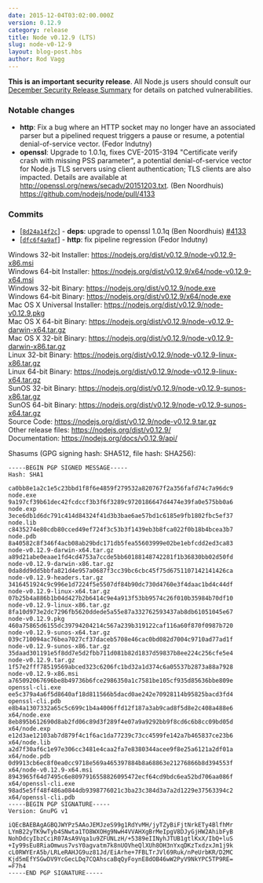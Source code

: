 ```yaml
---
date: 2015-12-04T03:02:00.000Z
version: 0.12.9
category: release
title: Node v0.12.9 (LTS)
slug: node-v0-12-9
layout: blog-post.hbs
author: Rod Vagg
---
```


**This is an important security release**. All Node.js users should consult our [December Security Release Summary](/en/blog/vulnerability/december-2015-security-releases/) for details on patched vulnerabilities.

### Notable changes

* **http**: Fix a bug where an HTTP socket may no longer have an associated parser but a pipelined request triggers a pause or resume, a potential denial-of-service vector. (Fedor Indutny)
* **openssl**: Upgrade to 1.0.1q, fixes CVE-2015-3194 "Certificate verify crash with missing PSS parameter", a potential denial-of-service vector for Node.js TLS servers using client authentication; TLS clients are also impacted. Details are available at <http://openssl.org/news/secadv/20151203.txt>. (Ben Noordhuis) https://github.com/nodejs/node/pull/4133

### Commits

* [[`8d24a14f2c`](https://github.com/nodejs/node/commit/8d24a14f2c)] - **deps**: upgrade to openssl 1.0.1q (Ben Noordhuis) [#4133](https://github.com/nodejs/node/pull/4133)
* [[`dfc6f4a9af`](https://github.com/nodejs/node/commit/dfc6f4a9af)] - **http**: fix pipeline regression (Fedor Indutny)


Windows 32-bit Installer: https://nodejs.org/dist/v0.12.9/node-v0.12.9-x86.msi<br>
Windows 64-bit Installer: https://nodejs.org/dist/v0.12.9/x64/node-v0.12.9-x64.msi<br>
Windows 32-bit Binary: https://nodejs.org/dist/v0.12.9/node.exe<br>
Windows 64-bit Binary: https://nodejs.org/dist/v0.12.9/x64/node.exe<br>
Mac OS X Universal Installer: https://nodejs.org/dist/v0.12.9/node-v0.12.9.pkg<br>
Mac OS X 64-bit Binary: https://nodejs.org/dist/v0.12.9/node-v0.12.9-darwin-x64.tar.gz<br>
Mac OS X 32-bit Binary: https://nodejs.org/dist/v0.12.9/node-v0.12.9-darwin-x86.tar.gz<br>
Linux 32-bit Binary: https://nodejs.org/dist/v0.12.9/node-v0.12.9-linux-x86.tar.gz<br>
Linux 64-bit Binary: https://nodejs.org/dist/v0.12.9/node-v0.12.9-linux-x64.tar.gz<br>
SunOS 32-bit Binary: https://nodejs.org/dist/v0.12.9/node-v0.12.9-sunos-x86.tar.gz<br>
SunOS 64-bit Binary: https://nodejs.org/dist/v0.12.9/node-v0.12.9-sunos-x64.tar.gz<br>
Source Code: https://nodejs.org/dist/v0.12.9/node-v0.12.9.tar.gz<br>
Other release files: https://nodejs.org/dist/v0.12.9/<br>
Documentation: https://nodejs.org/docs/v0.12.9/api/

Shasums (GPG signing hash: SHA512, file hash: SHA256):

```
-----BEGIN PGP SIGNED MESSAGE-----
Hash: SHA1

ca0bb8e1a2c1e5c23bbd1f8f6e4859f279532a820767f2a356fafd74c7a96dc9  node.exe
9a197cf39b61dec42fcdccf3b3f6f3289c9720186647d4474e39fa0e575bb0a6  node.exp
3ece6db1d6dc791c414d84324f41d3b3bae6ae57bd1c6185e9fb1802fbc5ef37  node.lib
c8435274e80cdb80cced49ef724f3c53b3f1439eb3b8fca022f0b18b4bcea3b7  node.pdb
8a40582c8f346f4acb08ab29bdc171db5fea55603999e02be1ebfcdd2ed3ca83  node-v0.12.9-darwin-x64.tar.gz
a89d21abe0eaae1fd4cd4753a7ccde5bb60188148742281f1b36830bb02d50fd  node-v0.12.9-darwin-x86.tar.gz
0da8dd9dd5bbfa821d4e957a0687f3cc39bc6cbc45f75d6751107142141426ca  node-v0.12.9-headers.tar.gz
3416451924c9c996e1d7224f5e5507df84b90dc730d4760e3f4daac1bd4c44df  node-v0.12.9-linux-x64.tar.gz
07b25b4a886b1b04d427b2b6414c9e4a913f53bb9574c26f010b35984b70df10  node-v0.12.9-linux-x86.tar.gz
8fa10d973e2dc7296fb5620ddede5a55e87a332762593437ab8db61051045e67  node-v0.12.9.pkg
460a75865d6155dc39794204214c567a239b319122caf116a60f870f0987b720  node-v0.12.9-sunos-x64.tar.gz
039c710094ac76bea7027cf37daceb5708e46cac0bd082d7004c9710ad77ad1f  node-v0.12.9-sunos-x86.tar.gz
35daad301191e5f8dd7e5d2fbb711d081b82d1837d59837b8ee224c256cfe5e4  node-v0.12.9.tar.gz
1f57e2fff78519569abced323c6206fc1bd32a1d374c6a05537b2873a88a7928  node-v0.12.9-x86.msi
a765092067696be8b49736b6fce2986350a1c7581be105cf935d85636bbe809e  openssl-cli.exe
ee5c379a4a6f5d8640af18d811566b5dacd0ae242e70928114b95825bacd3fd4  openssl-cli.pdb
e8b4a1307332a65c5c699c1b4a4006ffd12f187a3ab9cad8f5d8e2c408a488e6  x64/node.exe
8eb895b612690d8ab2fd06c89d3f289f4e07a9a9292bb9f8cd6c6b8cc09bd05d  x64/node.exp
e12d3ae12103ab7d879f4c1f6ac1da77239c73cc4599fe142a7b465837ce23b6  x64/node.lib
a2d7f30af6c1e97e306cc3481e4caa2fa7e8380344acee9f8e25a6121a2df01a  x64/node.pdb
0d9913cb6ec8f0ea0cc9718e569a465397884b8a68863e21276866b8d394553f  x64/node-v0.12.9-x64.msi
8943965f64d7495c6e8097916558826095472ecf64cd9bdc6ea52bd706aa086f  x64/openssl-cli.exe
98ad5e5ff48f486a0844db9398776021c3ba23c384d3a7a2d1229e37563394c2  x64/openssl-cli.pdb
-----BEGIN PGP SIGNATURE-----
Version: GnuPG v1

iQEcBAEBAgAGBQJWYPz5AAoJEMJzeS99g1RdYvMH/jyTZyBiFjtNrkETy4BlfhMr
LYmB22yTK9wTyb4SNwta1TO8WXOHg9NwH4VVAHXgBrMeIpgV8DJyGjHW2AhibFyB
NohDdcyIbzCciR07AsA9Vqa1u9ZFUNLzH/+5389eIINyhJTUB1gtlKxX/IbQ+luS
+Iy99sEu8RiaOmwus7vsY0agvatm7k8nUOVheQlXUh8OH3nYxqDKzTxdzxJm1j9k
cL0RWYErA5b/LRLeRAHJG9uz81Jd/EiArhe+7FBLTrJVl69Ruk/nPeUrbKR/D2MC
Kjd5mEfYSGwDV9YcGecLDq7CQAhscaBqQyFoynE8dOB46wW2PyV9NkYPC5TP9RE=
=F7h4
-----END PGP SIGNATURE-----
```
